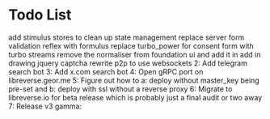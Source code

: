 # Todo List

add stimulus stores to clean up state management
replace server form validation reflex with formulus
replace turbo_power for consent form with turbo streams
remove the normaliser from foundation ui and add it in
add in drawing jquery captcha
rewrite p2p to use websockets
2: Add telegram search bot
3: Add x.com search bot
4: Open gRPC port on libreverse.geor.me
5: Figure out how to a: deploy without master_key being pre-set and b: deploy with ssl without a reverse proxy
6: Migrate to libreverse.io for beta release which is probably just a final audit or two away
7: Release v3 gamma:
